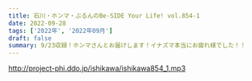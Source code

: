 ```yaml
---
title: 石川・ホンマ・ぶるんのBe-SIDE Your Life! vol.854-1
date: 2022-09-28
tags: ['2022年', '2022年09月']
draft: false
summary: 9/23収録！ホンマさんとお届けします！イナズマ本当にお疲れ様でした！！
---
```


http://project-phi.ddo.jp/ishikawa/ishikawa854_1.mp3
